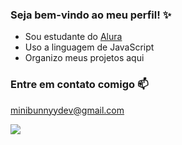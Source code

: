 ### Seja bem-vindo ao meu perfil! ✨

- Sou estudante do [Alura](https://www.alura.com.br)
- Uso a linguagem de JavaScript
- Organizo meus projetos aqui

### Entre em contato comigo 📫

minibunnyydev@gmail.com

![](https://media.tenor.com/xzqkFwJQ3fgAAAAi/kuromi.gif)
